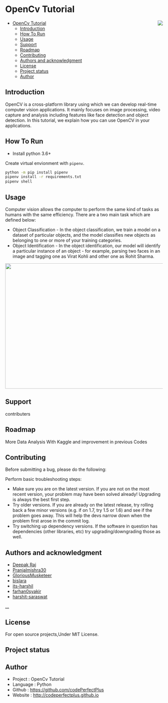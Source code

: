 # OpenCv Tutorial

<img align="right" src="Media/opencv-logo-white.png">

- [OpenCv Tutorial](#opencv-tutorial)
  - [Introduction](#introduction)
  - [How To Run](#how-to-run)
  - [Usage](#usage)
  - [Support](#support)
  - [Roadmap](#roadmap)
  - [Contributing](#contributing)
  - [Authors and acknowledgment](#authors-and-acknowledgment)
  - [License](#license)
  - [Project status](#project-status)
  - [Author](#author)

## Introduction

OpenCV is a cross-platform library using which we can develop real-time computer vision applications. It mainly focuses on image processing, video capture and analysis including features like face detection and object detection. In this tutorial, we explain how you can use OpenCV in your applications.

## How To Run

- Install python 3.6+

Create virtual envionment with `pipenv`.
```bash
python -m pip install pipenv
pipenv install -r requirements.txt
pipenv shell
```

## Usage

Computer vision allows the computer to perform the same kind of tasks as humans with the same efficiency. There are a two main task which are defined below:

- Object Classification - In the object classification, we train a model on a dataset of particular objects, and the model classifies new objects as belonging to one or more of your training categories.
- Object Identification - In the object identification, our model will identify a particular instance of an object - for example, parsing two faces in an image and tagging one as Virat Kohli and other one as Rohit Sharma.

<img height="400px" width="600px" src="Media/face-detected.jpeg">

## Support

contributers

## Roadmap

More Data Analysis With Kaggle and improvement in previous Codes

## Contributing

Before submitting a bug, please do the following:

Perform basic troubleshooting steps:

- Make sure you are on the latest version. If you are not on the most recent version, your problem may have been solved already! Upgrading is always the best first step.
- Try older versions. If you are already on the latest release, try rolling back a few minor versions (e.g. if on 1.7, try 1.5 or 1.6) and see if the problem goes away. This will help the devs narrow down when the problem first arose in the commit log.
- Try switching up dependency versions. If the software in question has dependencies (other libraries, etc) try upgrading/downgrading those as well.

## Authors and acknowledgment

- [Deepak Raj](https://github.com/codePerfectPlus)
- [Pranjalmishra30](https://github.com/Pranjalmishra30)
- [GloriousMusketeer](https://github.com/GloriousMusketeer)
- [bislara](https://github.com/bislara)
- [its-harshil](https://github.com/its-harshil)
- [farhan0syakir](https://github.com/farhan0syakir)
- [harshit-saraswat](https://github.com/harshit-saraswat)

[...](https://github.com/codePerfectPlus/OpenCv-tutorial/graphs/contributors)

## License

For open source projects,Under MIT License.

## Project status

## Author

- Project : OpenCv Tutorial
- Language : Python
- Github : <https://github.com/codePerfectPlus>
- Website : <http://codeperfectplus.github.io>
